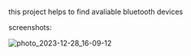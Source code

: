 this project helps to find avaliable bluetooth devices

screenshots:


![photo_2023-12-28_16-09-12](https://github.com/amalvs07/BluetoothConnect/assets/108692893/181f33ee-3966-4f73-a9bf-028f3ce3397b)
